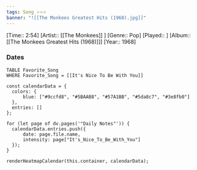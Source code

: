 ```yaml
---
tags: Song ⭐⭐⭐ 
banner: "![[The Monkees Greatest Hits (1968).jpg]]"
---
```

[Time:: 2:54]
[Artist:: [[The Monkees]] ]
[Genre:: Pop]
[Played:: ]
[Album:: [[The Monkees Greatest Hits (1968)]]]
[Year:: 1968]
### Dates
````dataview
TABLE Favorite_Song
WHERE Favorite_Song = [[It's Nice To Be With You]]
````
  ```dataviewjs
const calendarData = { 
	colors: { 
		blue: ["#9ccfd8", "#5BAAB8", "#57A1BB", "#5da8c7", "#3e8fb0"] 
	}, 
	entries: [] 
}; 

for (let page of dv.pages('"Daily Notes"')) { 
	calendarData.entries.push({ 
		date: page.file.name, 
		intensity: page["It's_Nice_To_Be_With_You"]
	}); 
} 

renderHeatmapCalendar(this.container, calendarData);
```
